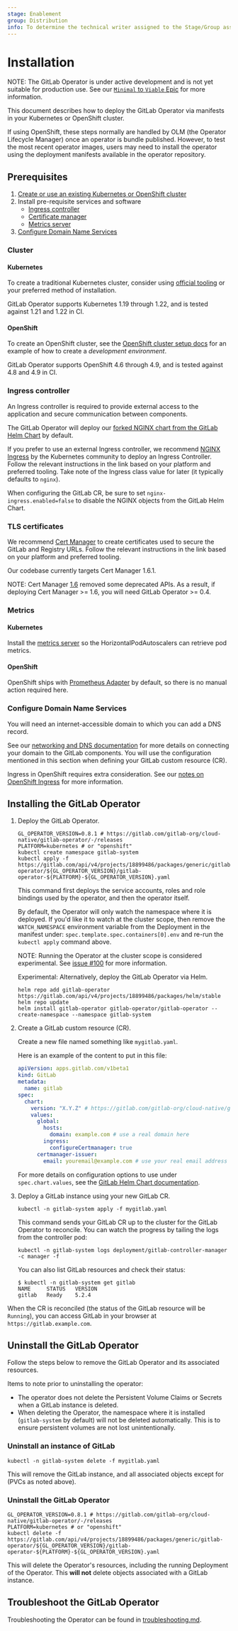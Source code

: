 ```yaml
---
stage: Enablement
group: Distribution
info: To determine the technical writer assigned to the Stage/Group associated with this page, see https://about.gitlab.com/handbook/engineering/ux/technical-writing/#assignments
---
```


# Installation

NOTE:
The GitLab Operator is under active development and is not yet suitable for production use. See our [`Minimal` to `Viable` Epic](https://gitlab.com/groups/gitlab-org/cloud-native/-/epics/39) for more information.

This document describes how to deploy the GitLab Operator via manifests in your Kubernetes or OpenShift cluster.

If using OpenShift, these steps normally are handled by OLM (the Operator Lifecycle Manager) once an operator is bundle published. However, to test the most recent operator images, users may need to install the operator using the deployment manifests available in the operator repository.

## Prerequisites

1. [Create or use an existing Kubernetes or OpenShift cluster](#cluster)
1. Install pre-requisite services and software
   - [Ingress controller](#ingress-controller)
   - [Certificate manager](#tls-certificates)
   - [Metrics server](#metrics)
1. [Configure Domain Name Services](#configure-domain-name-services)

### Cluster

#### Kubernetes

To create a traditional Kubernetes cluster, consider using [official tooling](https://kubernetes.io/docs/tasks/tools/) or your preferred method of installation.

GitLab Operator supports Kubernetes 1.19 through 1.22, and is tested against 1.21 and 1.22 in CI.

#### OpenShift

To create an OpenShift cluster, see the [OpenShift cluster setup docs](developer/openshift_cluster_setup.md) for an example of how to create a _development environment_.

GitLab Operator supports OpenShift 4.6 through 4.9, and is tested against 4.8 and 4.9 in CI.

### Ingress controller

An Ingress controller is required to provide external access to the application and secure communication between components.

The GitLab Operator will deploy our [forked NGINX chart from the GitLab Helm Chart](https://docs.gitlab.com/charts/charts/nginx/) by default.

If you prefer to use an external Ingress controller, we recommend [NGINX Ingress](https://kubernetes.github.io/ingress-nginx/deploy/) by the Kubernetes community to deploy an Ingress Controller. Follow the relevant instructions in the link based on your platform and preferred tooling. Take note of the Ingress class value for later (it typically defaults to `nginx`).

When configuring the GitLab CR, be sure to set `nginx-ingress.enabled=false` to disable the NGINX objects from the GitLab Helm Chart.

### TLS certificates

We recommend [Cert Manager](https://cert-manager.io/docs/installation/) to create certificates used to secure the GitLab and Registry URLs. Follow the relevant instructions in the link based on your platform and preferred tooling.

Our codebase currently targets Cert Manager 1.6.1.

NOTE:
Cert Manager [1.6](https://github.com/jetstack/cert-manager/releases/tag/v1.6.0) removed some deprecated APIs. As a result, if deploying Cert Manager >= 1.6, you will need GitLab Operator >= 0.4.

### Metrics

#### Kubernetes

Install the [metrics server](https://github.com/kubernetes-sigs/metrics-server#installation) so the HorizontalPodAutoscalers can retrieve pod metrics.

#### OpenShift

OpenShift ships with [Prometheus Adapter](https://docs.openshift.com/container-platform/4.9/monitoring/monitoring-overview.html) by default, so there is no manual action required here.

### Configure Domain Name Services

You will need an internet-accessible domain to which you can add a DNS record.

See our [networking and DNS documentation](https://docs.gitlab.com/charts/installation/deployment.html#networking-and-dns) for more details on connecting your domain to the GitLab components. You will use the configuration mentioned in this section when defining your GitLab custom resource (CR).

Ingress in OpenShift requires extra consideration. See our [notes on OpenShift Ingress](openshift_ingress.md) for more information.

## Installing the GitLab Operator

1. Deploy the GitLab Operator.

   ```shell
   GL_OPERATOR_VERSION=0.8.1 # https://gitlab.com/gitlab-org/cloud-native/gitlab-operator/-/releases
   PLATFORM=kubernetes # or "openshift"
   kubectl create namespace gitlab-system
   kubectl apply -f https://gitlab.com/api/v4/projects/18899486/packages/generic/gitlab-operator/${GL_OPERATOR_VERSION}/gitlab-operator-${PLATFORM}-${GL_OPERATOR_VERSION}.yaml
   ```

   This command first deploys the service accounts, roles and role bindings used by the operator, and then the operator itself.

   By default, the Operator will only watch the namespace where it is deployed.
   If you'd like it to watch at the cluster scope, then remove the `WATCH_NAMESPACE`
   environment variable from the Deployment in the manifest under:
   `spec.template.spec.containers[0].env` and re-run the `kubectl apply` command above.

   NOTE:
   Running the Operator at the cluster scope is considered experimental.
   See [issue #100](https://gitlab.com/gitlab-org/cloud-native/gitlab-operator/-/issues/100) for more information.

   Experimental:
   Alternatively, deploy the GitLab Operator via Helm.

   ```shell
   helm repo add gitlab-operator https://gitlab.com/api/v4/projects/18899486/packages/helm/stable
   helm repo update
   helm install gitlab-operator gitlab-operator/gitlab-operator --create-namespace --namespace gitlab-system
   ```

1. Create a GitLab custom resource (CR).

   Create a new file named something like `mygitlab.yaml`.

   Here is an example of the content to put in this file:

   ```yaml
   apiVersion: apps.gitlab.com/v1beta1
   kind: GitLab
   metadata:
     name: gitlab
   spec:
     chart:
       version: "X.Y.Z" # https://gitlab.com/gitlab-org/cloud-native/gitlab-operator/-/blob/0.8.1/CHART_VERSIONS
       values:
         global:
           hosts:
             domain: example.com # use a real domain here
           ingress:
             configureCertmanager: true
         certmanager-issuer:
           email: youremail@example.com # use your real email address here
   ```

   For more details on configuration options to use under `spec.chart.values`,
   see the [GitLab Helm Chart documentation](https://docs.gitlab.com/charts/charts/).

1. Deploy a GitLab instance using your new GitLab CR.

   ```shell
   kubectl -n gitlab-system apply -f mygitlab.yaml
   ```

   This command sends your GitLab CR up to the cluster for the GitLab Operator to reconcile. You can watch the progress by tailing the logs from the controller pod:

   ```shell
   kubectl -n gitlab-system logs deployment/gitlab-controller-manager -c manager -f
   ```

   You can also list GitLab resources and check their status:

   ```shell
   $ kubectl -n gitlab-system get gitlab
   NAME     STATUS   VERSION
   gitlab   Ready    5.2.4
   ```

  When the CR is reconciled (the status of the GitLab resource will be `Running`), you can access GitLab in your browser at `https://gitlab.example.com`.

## Uninstall the GitLab Operator

Follow the steps below to remove the GitLab Operator and its associated resources.

Items to note prior to uninstalling the operator:

- The operator does not delete the Persistent Volume Claims or Secrets when a GitLab instance is deleted.
- When deleting the Operator, the namespace where it is installed (`gitlab-system` by default) will not be deleted automatically. This is to ensure persistent volumes are not lost unintentionally.

### Uninstall an instance of GitLab

```shell
kubectl -n gitlab-system delete -f mygitlab.yaml
```

This will remove the GitLab instance, and all associated objects except for (PVCs as noted above).

### Uninstall the GitLab Operator

```shell
GL_OPERATOR_VERSION=0.8.1 # https://gitlab.com/gitlab-org/cloud-native/gitlab-operator/-/releases
PLATFORM=kubernetes # or "openshift"
kubectl delete -f https://gitlab.com/api/v4/projects/18899486/packages/generic/gitlab-operator/${GL_OPERATOR_VERSION}/gitlab-operator-${PLATFORM}-${GL_OPERATOR_VERSION}.yaml
```

This will delete the Operator's resources, including the running Deployment of the Operator. This **will not** delete objects associated with a GitLab instance.

## Troubleshoot the GitLab Operator

Troubleshooting the Operator can be found in [troubleshooting.md](troubleshooting.md).
